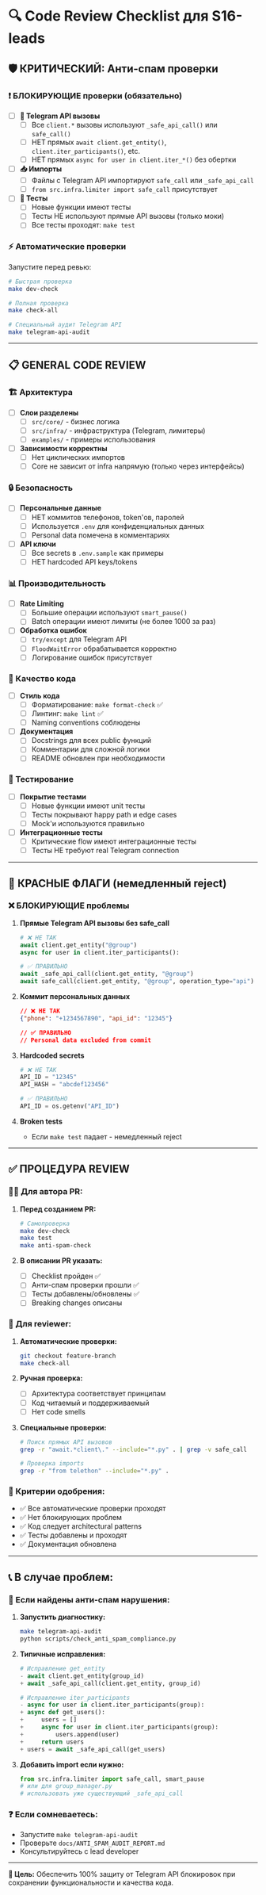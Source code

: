# 🔍 Code Review Checklist для S16-leads

## 🛡️ **КРИТИЧЕСКИЙ: Анти-спам проверки**

### ❗ **БЛОКИРУЮЩИЕ проверки (обязательно)**

- [ ] **🚨 Telegram API вызовы**
  - [ ] Все `client.*` вызовы используют `_safe_api_call()` или `safe_call()`
  - [ ] НЕТ прямых `await client.get_entity()`, `client.iter_participants()`, etc.
  - [ ] НЕТ прямых `async for user in client.iter_*()` без обертки
  
- [ ] **📥 Импорты**
  - [ ] Файлы с Telegram API импортируют `safe_call` или `_safe_api_call`
  - [ ] `from src.infra.limiter import safe_call` присутствует
  
- [ ] **🧪 Тесты**
  - [ ] Новые функции имеют тесты
  - [ ] Тесты НЕ используют прямые API вызовы (только моки)
  - [ ] Все тесты проходят: `make test`

### ⚡ **Автоматические проверки**

Запустите перед ревью:
```bash
# Быстрая проверка
make dev-check

# Полная проверка  
make check-all

# Специальный аудит Telegram API
make telegram-api-audit
```

---

## 📋 **GENERAL CODE REVIEW**

### **🏗️ Архитектура**

- [ ] **Слои разделены**
  - [ ] `src/core/` - бизнес логика
  - [ ] `src/infra/` - инфраструктура (Telegram, лимитеры)
  - [ ] `examples/` - примеры использования
  
- [ ] **Зависимости корректны**
  - [ ] Нет циклических импортов
  - [ ] Core не зависит от infra напрямую (только через интерфейсы)

### **🔒 Безопасность**

- [ ] **Персональные данные** 
  - [ ] НЕТ коммитов телефонов, token'ов, паролей
  - [ ] Используется `.env` для конфиденциальных данных
  - [ ] Personal data помечена в комментариях

- [ ] **API ключи**
  - [ ] Все secrets в `.env.sample` как примеры
  - [ ] НЕТ hardcoded API keys/tokens

### **📊 Производительность**

- [ ] **Rate Limiting**
  - [ ] Большие операции используют `smart_pause()`
  - [ ] Batch операции имеют лимиты (не более 1000 за раз)
  
- [ ] **Обработка ошибок**
  - [ ] `try/except` для Telegram API
  - [ ] `FloodWaitError` обрабатывается корректно
  - [ ] Логирование ошибок присутствует

### **📝 Качество кода**

- [ ] **Стиль кода**
  - [ ] Форматирование: `make format-check` ✅
  - [ ] Линтинг: `make lint` ✅
  - [ ] Naming conventions соблюдены
  
- [ ] **Документация**
  - [ ] Docstrings для всех public функций
  - [ ] Комментарии для сложной логики
  - [ ] README обновлен при необходимости

### **🧪 Тестирование**

- [ ] **Покрытие тестами**
  - [ ] Новые функции имеют unit тесты
  - [ ] Тесты покрывают happy path и edge cases
  - [ ] Mock'и используются правильно
  
- [ ] **Интеграционные тесты**
  - [ ] Критические flow имеют интеграционные тесты
  - [ ] Тесты НЕ требуют real Telegram connection

---

## 🚨 **КРАСНЫЕ ФЛАГИ (немедленный reject)**

### ❌ **БЛОКИРУЮЩИЕ проблемы**

1. **Прямые Telegram API вызовы без safe_call**
   ```python
   # ❌ НЕ ТАК
   await client.get_entity("@group")
   async for user in client.iter_participants():
   
   # ✅ ПРАВИЛЬНО  
   await _safe_api_call(client.get_entity, "@group")
   await safe_call(client.get_entity, "@group", operation_type="api")
   ```

2. **Коммит персональных данных**
   ```json
   // ❌ НЕ ТАК
   {"phone": "+1234567890", "api_id": "12345"}
   
   // ✅ ПРАВИЛЬНО
   // Personal data excluded from commit
   ```

3. **Hardcoded secrets**
   ```python
   # ❌ НЕ ТАК
   API_ID = "12345"
   API_HASH = "abcdef123456"
   
   # ✅ ПРАВИЛЬНО
   API_ID = os.getenv("API_ID")
   ```

4. **Broken tests**
   - Если `make test` падает - немедленный reject

---

## ✅ **ПРОЦЕДУРА REVIEW**

### **👨‍💻 Для автора PR:**

1. **Перед созданием PR:**
   ```bash
   # Самопроверка
   make dev-check
   make test
   make anti-spam-check
   ```

2. **В описании PR указать:**
   - [ ] Checklist пройден ✅
   - [ ] Анти-спам проверки прошли ✅ 
   - [ ] Тесты добавлены/обновлены ✅
   - [ ] Breaking changes описаны

### **👥 Для reviewer:**

1. **Автоматические проверки:**
   ```bash
   git checkout feature-branch
   make check-all
   ```

2. **Ручная проверка:**
   - [ ] Архитектура соответствует принципам
   - [ ] Код читаемый и поддерживаемый
   - [ ] Нет code smells
   
3. **Специальные проверки:**
   ```bash
   # Поиск прямых API вызовов
   grep -r "await.*client\." --include="*.py" . | grep -v safe_call
   
   # Проверка imports
   grep -r "from telethon" --include="*.py" .
   ```

### **🎯 Критерии одобрения:**

- ✅ Все автоматические проверки проходят
- ✅ Нет блокирующих проблем  
- ✅ Код следует architectural patterns
- ✅ Тесты добавлены и проходят
- ✅ Документация обновлена

---

## 📞 **В случае проблем:**

### **🚨 Если найдены анти-спам нарушения:**

1. **Запустить диагностику:**
   ```bash
   make telegram-api-audit
   python scripts/check_anti_spam_compliance.py
   ```

2. **Типичные исправления:**
   ```python
   # Исправление get_entity
   - await client.get_entity(group_id)
   + await _safe_api_call(client.get_entity, group_id)
   
   # Исправление iter_participants  
   - async for user in client.iter_participants(group):
   + async def get_users():
   +     users = []
   +     async for user in client.iter_participants(group):
   +         users.append(user)
   +     return users
   + users = await _safe_api_call(get_users)
   ```

3. **Добавить import если нужно:**
   ```python
   from src.infra.limiter import safe_call, smart_pause
   # или для group_manager.py
   # использовать уже существующий _safe_api_call
   ```

### **❓ Если сомневаетесь:**

- Запустите `make telegram-api-audit` 
- Проверьте `docs/ANTI_SPAM_AUDIT_REPORT.md`
- Консультируйтесь с lead developer

---

**🎯 Цель:** Обеспечить 100% защиту от Telegram API блокировок при сохранении функциональности и качества кода.